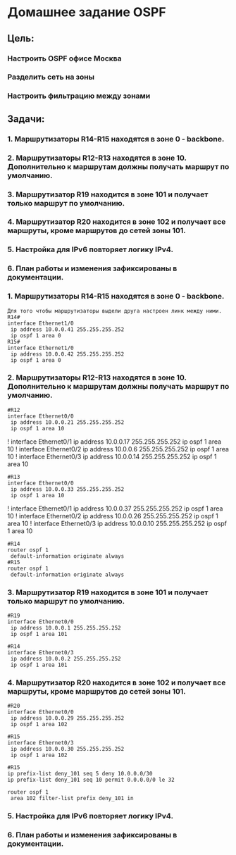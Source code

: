     
# Домашнее задание OSPF
## Цель:
### Настроить OSPF офисе Москва
### Разделить сеть на зоны
### Настроить фильтрацию между зонами

## Задачи:
### 1.	Маршрутизаторы R14-R15 находятся в зоне 0 - backbone.
### 2.	Маршрутизаторы R12-R13 находятся в зоне 10. Дополнительно к маршрутам должны получать маршрут по умолчанию.
### 3.	Маршрутизатор R19 находится в зоне 101 и получает только маршрут по умолчанию.
### 4.	Маршрутизатор R20 находится в зоне 102 и получает все маршруты, кроме маршрутов до сетей зоны 101.
### 5.	Настройка для IPv6 повторяет логику IPv4.
### 6.	План работы и изменения зафиксированы в документации.

### 1.	Маршрутизаторы R14-R15 находятся в зоне 0 - backbone.
    Для того чтобы маршрутизаторы выдели друга настроен линк между ними.
    R14#
    interface Ethernet1/0
     ip address 10.0.0.41 255.255.255.252
     ip ospf 1 area 0
    R15#
    interface Ethernet1/0
     ip address 10.0.0.42 255.255.255.252
     ip ospf 1 area 0



### 2.	Маршрутизаторы R12-R13 находятся в зоне 10. Дополнительно к маршрутам должны получать маршрут по умолчанию.

    #R12
    interface Ethernet0/0
     ip address 10.0.0.21 255.255.255.252
     ip ospf 1 area 10
!
      interface Ethernet0/1
     ip address 10.0.0.17 255.255.255.252
     ip ospf 1 area 10
!
    interface Ethernet0/2
     ip address 10.0.0.6 255.255.255.252
     ip ospf 1 area 10
!
    interface Ethernet0/3
     ip address 10.0.0.14 255.255.255.252
     ip ospf 1 area 10

    #R13
    interface Ethernet0/0
     ip address 10.0.0.33 255.255.255.252
     ip ospf 1 area 10
!
    interface Ethernet0/1
     ip address 10.0.0.37 255.255.255.252
     ip ospf 1 area 10
!
    interface Ethernet0/2
     ip address 10.0.0.26 255.255.255.252
     ip ospf 1 area 10
!
    interface Ethernet0/3
     ip address 10.0.0.10 255.255.255.252
 ip ospf 1 area 10

    #R14
    router ospf 1
     default-information originate always
    #R15
    router ospf 1
     default-information originate always

### 3.	Маршрутизатор R19 находится в зоне 101 и получает только маршрут по умолчанию.

    #R19
    interface Ethernet0/0
     ip address 10.0.0.1 255.255.255.252
     ip ospf 1 area 101

    #R14
    interface Ethernet0/3
     ip address 10.0.0.2 255.255.255.252
     ip ospf 1 area 101

### 4.	Маршрутизатор R20 находится в зоне 102 и получает все маршруты, кроме маршрутов до сетей зоны 101.

    #R20
    interface Ethernet0/0
     ip address 10.0.0.29 255.255.255.252
     ip ospf 1 area 102

    #R15
    interface Ethernet0/3
     ip address 10.0.0.30 255.255.255.252
     ip ospf 1 area 102

    #R15
    ip prefix-list deny_101 seq 5 deny 10.0.0.0/30
    ip prefix-list deny_101 seq 10 permit 0.0.0.0/0 le 32

    router ospf 1
     area 102 filter-list prefix deny_101 in

### 5.	Настройка для IPv6 повторяет логику IPv4.
### 6.	План работы и изменения зафиксированы в документации.
